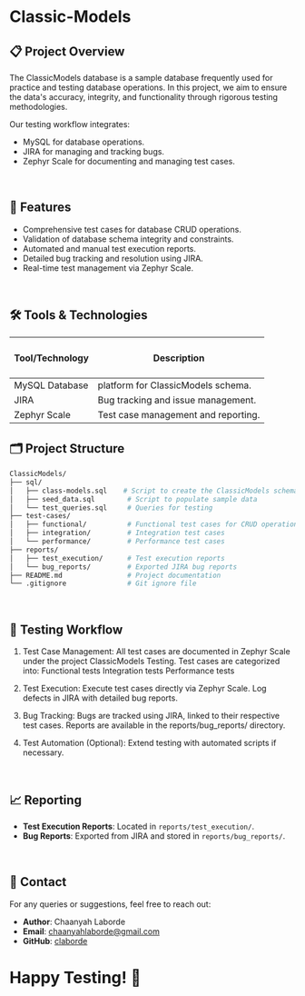 # Classic-Models

## 📋 Project Overview
The ClassicModels database is a sample database frequently used for practice and testing database operations. In this project, we aim to ensure the data's accuracy, integrity, and functionality through rigorous testing methodologies.

Our testing workflow integrates:

- MySQL for database operations.
- JIRA for managing and tracking bugs.
- Zephyr Scale for documenting and managing test cases.

<br>

## 🔑 Features
- Comprehensive test cases for database CRUD operations.
- Validation of database schema integrity and constraints.
- Automated and manual test execution reports.
- Detailed bug tracking and resolution using JIRA.
- Real-time test management via Zephyr Scale.

<br>

## 🛠️ Tools & Technologies
| <h4>Tool/Technology</h4> | <h4>Description</h4> |
| --- | --- |
| MySQL	Database | platform for ClassicModels schema. |
| JIRA | Bug tracking and issue management. |
| Zephyr Scale | Test case management and reporting. |

## 🗂️ Project Structure
```graphql
ClassicModels/
├── sql/
│   ├── class-models.sql    # Script to create the ClassicModels schema
│   ├── seed_data.sql        # Script to populate sample data
│   └── test_queries.sql     # Queries for testing
├── test-cases/
│   ├── functional/          # Functional test cases for CRUD operations
│   ├── integration/         # Integration test cases
│   └── performance/         # Performance test cases
├── reports/
│   ├── test_execution/      # Test execution reports
│   └── bug_reports/         # Exported JIRA bug reports
├── README.md                # Project documentation
└── .gitignore               # Git ignore file
```

<br>

## 🧪 Testing Workflow
1. Test Case Management:
All test cases are documented in Zephyr Scale under the project ClassicModels Testing.
Test cases are categorized into:
Functional tests
Integration tests
Performance tests

3. Test Execution:
Execute test cases directly via Zephyr Scale.
Log defects in JIRA with detailed bug reports.

4. Bug Tracking:
Bugs are tracked using JIRA, linked to their respective test cases.
Reports are available in the reports/bug_reports/ directory.

5. Test Automation (Optional):
Extend testing with automated scripts if necessary.

<br>

## 📈 Reporting
- <b>Test Execution Reports</b>: Located in `reports/test_execution/`.
- <b>Bug Reports</b>: Exported from JIRA and stored in `reports/bug_reports/`.

<br>

## 📧 Contact
For any queries or suggestions, feel free to reach out:

- <b>Author</b>: Chaanyah Laborde
- <b>Email</b>: chaanyahlaborde@gmail.com
- <b>GitHub</b>: [claborde](https://github.com/clabordec/)


# Happy Testing! 🎉
